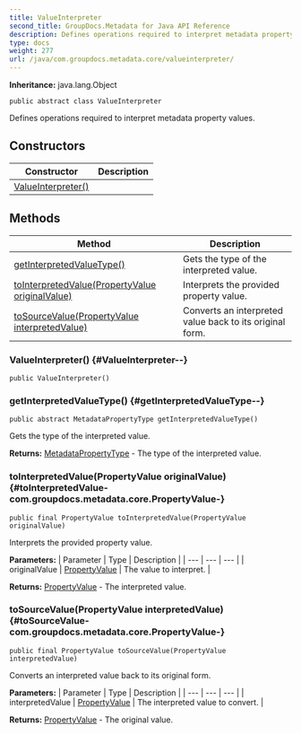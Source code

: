 ```yaml
---
title: ValueInterpreter
second_title: GroupDocs.Metadata for Java API Reference
description: Defines operations required to interpret metadata property values.
type: docs
weight: 277
url: /java/com.groupdocs.metadata.core/valueinterpreter/
---
```

**Inheritance:**
java.lang.Object
```
public abstract class ValueInterpreter
```

Defines operations required to interpret metadata property values.
## Constructors

| Constructor | Description |
| --- | --- |
| [ValueInterpreter()](#ValueInterpreter--) |  |
## Methods

| Method | Description |
| --- | --- |
| [getInterpretedValueType()](#getInterpretedValueType--) | Gets the type of the interpreted value. |
| [toInterpretedValue(PropertyValue originalValue)](#toInterpretedValue-com.groupdocs.metadata.core.PropertyValue-) | Interprets the provided property value. |
| [toSourceValue(PropertyValue interpretedValue)](#toSourceValue-com.groupdocs.metadata.core.PropertyValue-) | Converts an interpreted value back to its original form. |
### ValueInterpreter() {#ValueInterpreter--}
```
public ValueInterpreter()
```


### getInterpretedValueType() {#getInterpretedValueType--}
```
public abstract MetadataPropertyType getInterpretedValueType()
```


Gets the type of the interpreted value.

**Returns:**
[MetadataPropertyType](../../com.groupdocs.metadata.core/metadatapropertytype) - The type of the interpreted value.
### toInterpretedValue(PropertyValue originalValue) {#toInterpretedValue-com.groupdocs.metadata.core.PropertyValue-}
```
public final PropertyValue toInterpretedValue(PropertyValue originalValue)
```


Interprets the provided property value.

**Parameters:**
| Parameter | Type | Description |
| --- | --- | --- |
| originalValue | [PropertyValue](../../com.groupdocs.metadata.core/propertyvalue) | The value to interpret. |

**Returns:**
[PropertyValue](../../com.groupdocs.metadata.core/propertyvalue) - The interpreted value.
### toSourceValue(PropertyValue interpretedValue) {#toSourceValue-com.groupdocs.metadata.core.PropertyValue-}
```
public final PropertyValue toSourceValue(PropertyValue interpretedValue)
```


Converts an interpreted value back to its original form.

**Parameters:**
| Parameter | Type | Description |
| --- | --- | --- |
| interpretedValue | [PropertyValue](../../com.groupdocs.metadata.core/propertyvalue) | The interpreted value to convert. |

**Returns:**
[PropertyValue](../../com.groupdocs.metadata.core/propertyvalue) - The original value.
